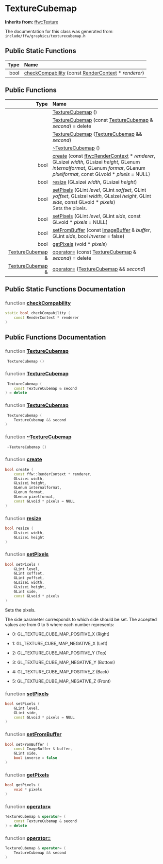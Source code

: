 TextureCubemap
===================================


**Inherits from:** [ffw::Texture](ffw_Texture.html)

The documentation for this class was generated from: `include/ffw/graphics/texturecubemap.h`



## Public Static Functions

| Type | Name |
| -------: | :------- |
|  bool | [checkCompability](#03e784ec) (const [RenderContext](ffw_RenderContext.html) * _renderer_)  |


## Public Functions

| Type | Name |
| -------: | :------- |
|   | [TextureCubemap](#006ef9ef) ()  |
|   | [TextureCubemap](#68ebeb64) (const [TextureCubemap](ffw_TextureCubemap.html) & _second_) = delete  |
|   | [TextureCubemap](#32cf2aed) ([TextureCubemap](ffw_TextureCubemap.html) && _second_)  |
|   | [~TextureCubemap](#60859573) ()  |
|  bool | [create](#4dcafea6) (const [ffw::RenderContext](ffw_RenderContext.html) * _renderer_, GLsizei _width_, GLsizei _height_, GLenum _internalformat_, GLenum _format_, GLenum _pixelformat_, const GLvoid * _pixels_ = NULL)  |
|  bool | [resize](#2a4ff149) (GLsizei _width_, GLsizei _height_)  |
|  bool | [setPixels](#754cf479) (GLint _level_, GLint _xoffset_, GLint _yoffset_, GLsizei _width_, GLsizei _height_, GLint _side_, const GLvoid * _pixels_) <div style="opacity:0.8;">Sets the pixels. </div> |
|  bool | [setPixels](#115f3c21) (GLint _level_, GLint _side_, const GLvoid * _pixels_ = NULL)  |
|  bool | [setFromBuffer](#6f60d98a) (const [ImageBuffer](ffw_ImageBuffer.html) & _buffer_, GLint _side_, bool _inverse_ = false)  |
|  bool | [getPixels](#9d17ed48) (void * _pixels_)  |
|  [TextureCubemap](ffw_TextureCubemap.html) & | [operator=](#c94b49e8) (const [TextureCubemap](ffw_TextureCubemap.html) & _second_) = delete  |
|  [TextureCubemap](ffw_TextureCubemap.html) & | [operator=](#6993cfe5) ([TextureCubemap](ffw_TextureCubemap.html) && _second_)  |


## Public Static Functions Documentation

### <span style="opacity:0.5;">function</span> <a id="03e784ec" href="#03e784ec">checkCompability</a>

```cpp
static bool checkCompability (
    const RenderContext * renderer
) 
```





## Public Functions Documentation

### <span style="opacity:0.5;">function</span> <a id="006ef9ef" href="#006ef9ef">TextureCubemap</a>

```cpp
 TextureCubemap () 
```



### <span style="opacity:0.5;">function</span> <a id="68ebeb64" href="#68ebeb64">TextureCubemap</a>

```cpp
 TextureCubemap (
    const TextureCubemap & second
) = delete 
```



### <span style="opacity:0.5;">function</span> <a id="32cf2aed" href="#32cf2aed">TextureCubemap</a>

```cpp
 TextureCubemap (
    TextureCubemap && second
) 
```



### <span style="opacity:0.5;">function</span> <a id="60859573" href="#60859573">~TextureCubemap</a>

```cpp
 ~TextureCubemap () 
```



### <span style="opacity:0.5;">function</span> <a id="4dcafea6" href="#4dcafea6">create</a>

```cpp
bool create (
    const ffw::RenderContext * renderer,
    GLsizei width,
    GLsizei height,
    GLenum internalformat,
    GLenum format,
    GLenum pixelformat,
    const GLvoid * pixels = NULL
) 
```



### <span style="opacity:0.5;">function</span> <a id="2a4ff149" href="#2a4ff149">resize</a>

```cpp
bool resize (
    GLsizei width,
    GLsizei height
) 
```



### <span style="opacity:0.5;">function</span> <a id="754cf479" href="#754cf479">setPixels</a>

```cpp
bool setPixels (
    GLint level,
    GLint xoffset,
    GLint yoffset,
    GLsizei width,
    GLsizei height,
    GLint side,
    const GLvoid * pixels
) 
```

Sets the pixels. 

The side parameter corresponds to which side should be set. The accepted values are from 0 to 5 where each number represents:
* 0: GL_TEXTURE_CUBE_MAP_POSITIVE_X (Right)

* 1: GL_TEXTURE_CUBE_MAP_NEGATIVE_X (Left)

* 2: GL_TEXTURE_CUBE_MAP_POSITIVE_Y (Top)

* 3: GL_TEXTURE_CUBE_MAP_NEGATIVE_Y (Bottom)

* 4: GL_TEXTURE_CUBE_MAP_POSITIVE_Z (Back)

* 5: GL_TEXTURE_CUBE_MAP_NEGATIVE_Z (Front) 



### <span style="opacity:0.5;">function</span> <a id="115f3c21" href="#115f3c21">setPixels</a>

```cpp
bool setPixels (
    GLint level,
    GLint side,
    const GLvoid * pixels = NULL
) 
```



### <span style="opacity:0.5;">function</span> <a id="6f60d98a" href="#6f60d98a">setFromBuffer</a>

```cpp
bool setFromBuffer (
    const ImageBuffer & buffer,
    GLint side,
    bool inverse = false
) 
```



### <span style="opacity:0.5;">function</span> <a id="9d17ed48" href="#9d17ed48">getPixels</a>

```cpp
bool getPixels (
    void * pixels
) 
```



### <span style="opacity:0.5;">function</span> <a id="c94b49e8" href="#c94b49e8">operator=</a>

```cpp
TextureCubemap & operator= (
    const TextureCubemap & second
) = delete 
```



### <span style="opacity:0.5;">function</span> <a id="6993cfe5" href="#6993cfe5">operator=</a>

```cpp
TextureCubemap & operator= (
    TextureCubemap && second
) 
```





